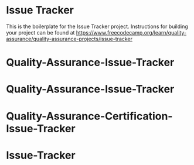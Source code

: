 # Issue Tracker

This is the boilerplate for the Issue Tracker project. Instructions for building your project can be found at https://www.freecodecamp.org/learn/quality-assurance/quality-assurance-projects/issue-tracker
# Quality-Assurance-Issue-Tracker
# Quality-Assurance-Issue-Tracker
# Quality-Assurance-Certification-Issue-Tracker
# Issue-Tracker

